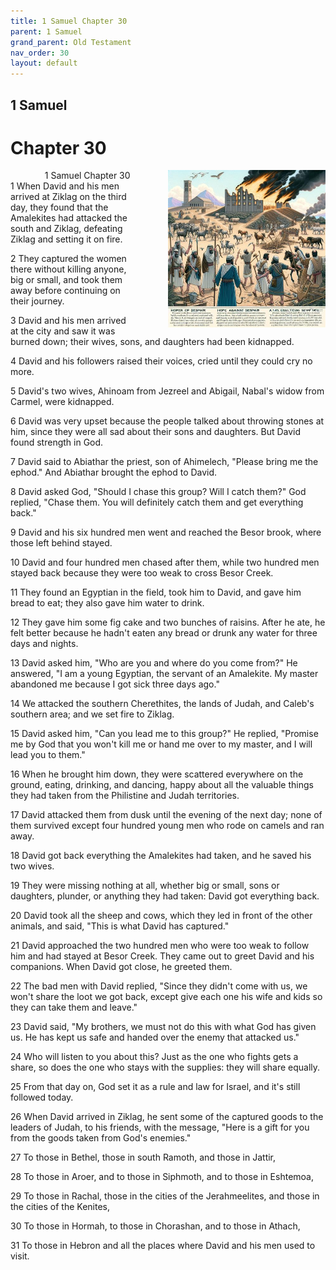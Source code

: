```yaml
---
title: 1 Samuel Chapter 30
parent: 1 Samuel
grand_parent: Old Testament
nav_order: 30
layout: default
---
```


## 1 Samuel

# Chapter 30

<div style="clear: both; text-align: right;">
    <img src="/assets/Image/1 Samuel/500/30.jpg" alt="1 Samuel Chapter 30" class="chapter-image" style="max-width: 50%; height: auto; float: right; margin: 0 0 10px 10px; padding-left: 10%;">
    <figcaption style="font-size: 14px;">1 Samuel Chapter 30</figcaption>
</div>
1 When David and his men arrived at Ziklag on the third day, they found that the Amalekites had attacked the south and Ziklag, defeating Ziklag and setting it on fire.

2 They captured the women there without killing anyone, big or small, and took them away before continuing on their journey.

3 David and his men arrived at the city and saw it was burned down; their wives, sons, and daughters had been kidnapped.

4 David and his followers raised their voices, cried until they could cry no more.

5 David's two wives, Ahinoam from Jezreel and Abigail, Nabal's widow from Carmel, were kidnapped.

6 David was very upset because the people talked about throwing stones at him, since they were all sad about their sons and daughters. But David found strength in God.

7 David said to Abiathar the priest, son of Ahimelech, "Please bring me the ephod." And Abiathar brought the ephod to David.

8 David asked God, "Should I chase this group? Will I catch them?" God replied, "Chase them. You will definitely catch them and get everything back."

9 David and his six hundred men went and reached the Besor brook, where those left behind stayed.

10 David and four hundred men chased after them, while two hundred men stayed back because they were too weak to cross Besor Creek.

11 They found an Egyptian in the field, took him to David, and gave him bread to eat; they also gave him water to drink.

12 They gave him some fig cake and two bunches of raisins. After he ate, he felt better because he hadn't eaten any bread or drunk any water for three days and nights.

13 David asked him, "Who are you and where do you come from?" He answered, "I am a young Egyptian, the servant of an Amalekite. My master abandoned me because I got sick three days ago."

14 We attacked the southern Cherethites, the lands of Judah, and Caleb's southern area; and we set fire to Ziklag.

15 David asked him, "Can you lead me to this group?" He replied, "Promise me by God that you won't kill me or hand me over to my master, and I will lead you to them."

16 When he brought him down, they were scattered everywhere on the ground, eating, drinking, and dancing, happy about all the valuable things they had taken from the Philistine and Judah territories.

17 David attacked them from dusk until the evening of the next day; none of them survived except four hundred young men who rode on camels and ran away.

18 David got back everything the Amalekites had taken, and he saved his two wives.

19 They were missing nothing at all, whether big or small, sons or daughters, plunder, or anything they had taken: David got everything back.

20 David took all the sheep and cows, which they led in front of the other animals, and said, "This is what David has captured."

21 David approached the two hundred men who were too weak to follow him and had stayed at Besor Creek. They came out to greet David and his companions. When David got close, he greeted them.

22 The bad men with David replied, "Since they didn't come with us, we won't share the loot we got back, except give each one his wife and kids so they can take them and leave."

23 David said, "My brothers, we must not do this with what God has given us. He has kept us safe and handed over the enemy that attacked us."

24 Who will listen to you about this? Just as the one who fights gets a share, so does the one who stays with the supplies: they will share equally.

25 From that day on, God set it as a rule and law for Israel, and it's still followed today.

26 When David arrived in Ziklag, he sent some of the captured goods to the leaders of Judah, to his friends, with the message, "Here is a gift for you from the goods taken from God's enemies."

27 To those in Bethel, those in south Ramoth, and those in Jattir,

28 To those in Aroer, and to those in Siphmoth, and to those in Eshtemoa,

29 To those in Rachal, those in the cities of the Jerahmeelites, and those in the cities of the Kenites,

30 To those in Hormah, to those in Chorashan, and to those in Athach,

31 To those in Hebron and all the places where David and his men used to visit.


